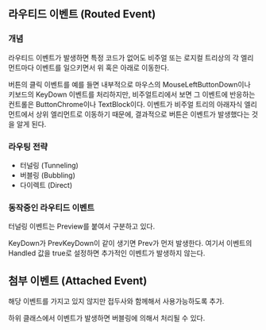 ## 라우티드 이벤트 (Routed Event)
### 개념
라우티드 이벤트가 발생하면 특정 코드가 없어도 비주얼 또는 로지컬 트리상의 각 엘리먼트마다 이벤트를 일으키면서 위 혹은 아래로 이동한다. 

버튼의 클릭 이벤트를 예를 들면 내부적으로 마우스의 MouseLeftButtonDown이나 키보드의 KeyDown 이벤트를 처리하지만, 비주얼트리에서 보면 그 이벤트에 반응하는 컨트롤은 ButtonChrome이나 TextBlock이다. 이벤트가 비주얼 트리의 아래자식 엘리먼트에서 상위 엘리먼트로 이동하기 때문에, 결과적으로 버튼은 이벤트가 발생했다는 것을 알게 된다. 

### 라우팅 전략
- 터널링 (Tunneling)
- 버블링 (Bubbling)
- 다이렉트 (Direct)

### 동작중인 라우티드 이벤트
터널링 이벤트는 Preview를 붙여서 구분하고 있다. 

KeyDown가 PrevKeyDown이 같이 생기면 Prev가 먼저 발생한다. 여기서 이벤트의 Handled 값을 true로 설정하면 추가적인 이벤트가 발생하지 않는다.

## 첨부 이벤트 (Attached Event)
해당 이벤트를 가지고 있지 않지만 접두사와 함께해서 사용가능하도록 추가. 

하위 클래스에서 이벤트가 발생하면 버블링에 의해서 처리될 수 있다. 


